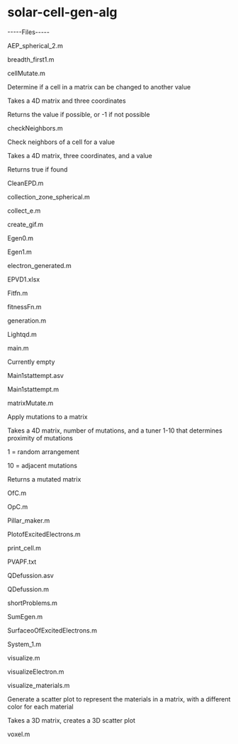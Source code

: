 # solar-cell-gen-alg

-----Files-----

AEP_spherical_2.m

breadth_first1.m

cellMutate.m

Determine if a cell in a matrix can be changed to another value

Takes a 4D matrix and three coordinates

Returns the value if possible, or -1 if not possible

checkNeighbors.m

Check neighbors of a cell for a value

Takes a 4D matrix, three coordinates, and a value

Returns true if found

CleanEPD.m

collection_zone_spherical.m

collect_e.m

create_gif.m

Egen0.m

Egen1.m

electron_generated.m

EPVD1.xlsx

Fitfn.m

fitnessFn.m

generation.m

Lightqd.m

main.m

Currently empty

Main1stattempt.asv

Main1stattempt.m

matrixMutate.m

Apply mutations to a matrix

Takes a 4D matrix, number of mutations, and a tuner 1-10 that determines proximity of mutations

1 = random arrangement

10 = adjacent mutations

Returns a mutated matrix

OfC.m

OpC.m

Pillar_maker.m

PlotofExcitedElectrons.m

print_cell.m

PVAPF.txt

QDefussion.asv

QDefussion.m

shortProblems.m

SumEgen.m

SurfaceoOfExcitedElectrons.m

System_1.m

visualize.m

visualizeElectron.m

visualize_materials.m

Generate a scatter plot to represent the materials in a matrix, with a different color for each material

Takes a 3D matrix, creates a 3D scatter plot

voxel.m